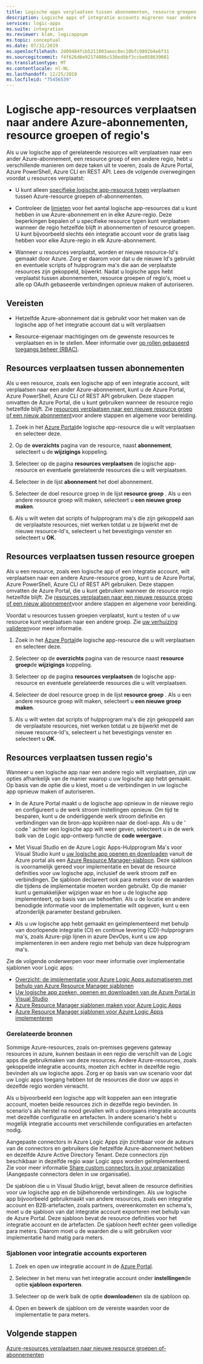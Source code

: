 ```yaml
---
title: Logische apps verplaatsen tussen abonnementen, resource groepen of regio's
description: Logische apps of integratie accounts migreren naar andere Azure-abonnementen, resource groepen of locaties (regio's)
services: logic-apps
ms.suite: integration
ms.reviewer: klam, logicappspm
ms.topic: conceptual
ms.date: 07/31/2019
ms.openlocfilehash: 2d09484fcb5211003aeec0ec10bfc9892b4e6f31
ms.sourcegitcommit: f4f626d6e92174086c530ed9bf3ccbe058639081
ms.translationtype: MT
ms.contentlocale: nl-NL
ms.lasthandoff: 12/25/2019
ms.locfileid: "75456539"
---
```

# <a name="move-logic-app-resources-to-other-azure-subscriptions-resource-groups-or-regions"></a>Logische app-resources verplaatsen naar andere Azure-abonnementen, resource groepen of regio's

Als u uw logische app of gerelateerde resources wilt verplaatsen naar een ander Azure-abonnement, een resource groep of een andere regio, hebt u verschillende manieren om deze taken uit te voeren, zoals de Azure Portal, Azure PowerShell, Azure CLI en REST API. Lees de volgende overwegingen voordat u resources verplaatst: 

* U kunt alleen [specifieke logische app-resource typen](../azure-resource-manager/management/move-support-resources.md#microsoftlogic) verplaatsen tussen Azure-resource groepen of-abonnementen.

* Controleer de [limieten](../logic-apps/logic-apps-limits-and-config.md) voor het aantal logische app-resources dat u kunt hebben in uw Azure-abonnement en in elke Azure-regio. Deze beperkingen bepalen of u specifieke resource typen kunt verplaatsen wanneer de regio hetzelfde blijft in abonnementen of resource groepen. U kunt bijvoorbeeld slechts één integratie account voor de gratis laag hebben voor elke Azure-regio in elk Azure-abonnement.

* Wanneer u resources verplaatst, worden er nieuwe resource-Id's gemaakt door Azure. Zorg er daarom voor dat u de nieuwe Id's gebruikt en eventuele scripts of hulpprogram ma's die aan de verplaatste resources zijn gekoppeld, bijwerkt. Nadat u logische apps hebt verplaatst tussen abonnementen, resource groepen of regio's, moet u alle op OAuth gebaseerde verbindingen opnieuw maken of autoriseren.

## <a name="prerequisites"></a>Vereisten

* Hetzelfde Azure-abonnement dat is gebruikt voor het maken van de logische app of het integratie account dat u wilt verplaatsen

* Resource-eigenaar machtigingen om de gewenste resources te verplaatsen en in te stellen. Meer informatie over [op rollen gebaseerd toegangs beheer (RBAC)](../role-based-access-control/built-in-roles.md#owner).

<a name="move-subscription"></a>

## <a name="move-resources-between-subscriptions"></a>Resources verplaatsen tussen abonnementen

Als u een resource, zoals een logische app of een integratie account, wilt verplaatsen naar een ander Azure-abonnement, kunt u de Azure Portal, Azure PowerShell, Azure CLI of REST API gebruiken. Deze stappen omvatten de Azure Portal, die u kunt gebruiken wanneer de resource regio hetzelfde blijft. Zie [resources verplaatsen naar een nieuwe resource groep of een nieuw abonnement](../azure-resource-manager/resource-group-move-resources.md)voor andere stappen en algemene voor bereiding.

1. Zoek in het [Azure Portal](https://portal.azure.com)de logische app-resource die u wilt verplaatsen en selecteer deze.

1. Op de **overzichts** pagina van de resource, naast **abonnement**, selecteert u de **wijzigings** koppeling.

1. Selecteer op de pagina **resources verplaatsen** de logische app-resource en eventuele gerelateerde resources die u wilt verplaatsen.

1. Selecteer in de lijst **abonnement** het doel abonnement.

1. Selecteer de doel resource groep in de lijst **resource groep** . Als u een andere resource groep wilt maken, selecteert u **een nieuwe groep maken**.

1. Als u wilt weten dat scripts of hulpprogram ma's die zijn gekoppeld aan de verplaatste resources, niet werken totdat u ze bijwerkt met de nieuwe resource-Id's, selecteert u het bevestigings venster en selecteert u **OK**.

<a name="move-resource-group"></a>

## <a name="move-resources-between-resource-groups"></a>Resources verplaatsen tussen resource groepen

Als u een resource, zoals een logische app of een integratie account, wilt verplaatsen naar een andere Azure-resource groep, kunt u de Azure Portal, Azure PowerShell, Azure CLI of REST API gebruiken. Deze stappen omvatten de Azure Portal, die u kunt gebruiken wanneer de resource regio hetzelfde blijft. Zie [resources verplaatsen naar een nieuwe resource groep of een nieuw abonnement](../azure-resource-manager/resource-group-move-resources.md)voor andere stappen en algemene voor bereiding.

Voordat u resources tussen groepen verplaatst, kunt u testen of u uw resource kunt verplaatsen naar een andere groep. Zie [uw verhuizing valideren](../azure-resource-manager/management/move-resource-group-and-subscription.md#validate-move)voor meer informatie.

1. Zoek in het [Azure Portal](https://portal.azure.com)de logische app-resource die u wilt verplaatsen en selecteer deze.

1. Selecteer op de **overzichts** pagina van de resource naast **resource groep**de **wijzigings** koppeling.

1. Selecteer op de pagina **resources verplaatsen** de logische app-resource en eventuele gerelateerde resources die u wilt verplaatsen.

1. Selecteer de doel resource groep in de lijst **resource groep** . Als u een andere resource groep wilt maken, selecteert u **een nieuwe groep maken**.

1. Als u wilt weten dat scripts of hulpprogram ma's die zijn gekoppeld aan de verplaatste resources, niet werken totdat u ze bijwerkt met de nieuwe resource-Id's, selecteert u het bevestigings venster en selecteert u **OK**.

<a name="move-location"></a>

## <a name="move-resources-between-regions"></a>Resources verplaatsen tussen regio's

Wanneer u een logische app naar een andere regio wilt verplaatsen, zijn uw opties afhankelijk van de manier waarop u uw logische app hebt gemaakt. Op basis van de optie die u kiest, moet u de verbindingen in uw logische app opnieuw maken of autoriseren.

* In de Azure Portal maakt u de logische app opnieuw in de nieuwe regio en configureert u de werk stroom instellingen opnieuw. Om tijd te besparen, kunt u de onderliggende werk stroom definitie en verbindingen van de bron-app kopiëren naar de doel-app. Als u de ' code ' achter een logische app wilt weer geven, selecteert u in de werk balk van de Logic app-ontwerp functie de **code weergave**.

* Met Visual Studio en de Azure Logic Apps-Hulpprogram Ma's voor Visual Studio kunt u [uw logische app openen en downloaden](../logic-apps/manage-logic-apps-with-visual-studio.md) vanuit de Azure portal als een [Azure Resource Manager-sjabloon](../logic-apps/logic-apps-azure-resource-manager-templates-overview.md). Deze sjabloon is voornamelijk gereed voor implementatie en bevat de resource definities voor uw logische app, inclusief de werk stroom zelf en verbindingen. De sjabloon declareert ook para meters voor de waarden die tijdens de implementatie moeten worden gebruikt. Op die manier kunt u gemakkelijker wijzigen waar en hoe u de logische app implementeert, op basis van uw behoeften. Als u de locatie en andere benodigde informatie voor de implementatie wilt opgeven, kunt u een afzonderlijk parameter bestand gebruiken.

* Als u uw logische app hebt gemaakt en geïmplementeerd met behulp van doorlopende integratie (CI) en continue levering (CD)-hulpprogram ma's, zoals Azure-pijp lijnen in azure DevOps, kunt u uw app implementeren in een andere regio met behulp van deze hulpprogram ma's.

Zie de volgende onderwerpen voor meer informatie over implementatie sjablonen voor Logic apps:

* [Overzicht: de implementatie voor Azure Logic Apps automatiseren met behulp van Azure Resource Manager sjablonen](../logic-apps/logic-apps-azure-resource-manager-templates-overview.md)
* [Uw logische app zoeken, openen en downloaden van de Azure Portal in Visual Studio](../logic-apps/manage-logic-apps-with-visual-studio.md)
* [Azure Resource Manager sjablonen maken voor Azure Logic Apps](../logic-apps/logic-apps-create-azure-resource-manager-templates.md)
* [Azure Resource Manager sjablonen voor Azure Logic Apps implementeren](../logic-apps/logic-apps-deploy-azure-resource-manager-templates.md)

### <a name="related-resources"></a>Gerelateerde bronnen

Sommige Azure-resources, zoals on-premises gegevens gateway resources in azure, kunnen bestaan in een regio die verschilt van de Logic apps die gebruikmaken van deze resources. Andere Azure-resources, zoals gekoppelde integratie accounts, moeten zich echter in dezelfde regio bevinden als uw logische apps. Zorg er op basis van uw scenario voor dat uw Logic apps toegang hebben tot de resources die door uw apps in dezelfde regio worden verwacht.

Als u bijvoorbeeld een logische app wilt koppelen aan een integratie account, moeten beide resources zich in dezelfde regio bevinden. In scenario's als herstel na nood gevallen wilt u doorgaans integratie accounts met dezelfde configuratie en artefacten. In andere scenario's hebt u mogelijk integratie accounts met verschillende configuraties en artefacten nodig.

Aangepaste connectors in Azure Logic Apps zijn zichtbaar voor de auteurs van de connectors en gebruikers die hetzelfde Azure-abonnement hebben en dezelfde Azure Active Directory Tenant. Deze connectors zijn beschikbaar in dezelfde regio waar Logic apps worden geïmplementeerd. Zie voor meer informatie [Share custom connectors in your organization](https://docs.microsoft.com/connectors/custom-connectors/share) (Aangepaste connectors delen in uw organisatie).

De sjabloon die u in Visual Studio krijgt, bevat alleen de resource definities voor uw logische app en de bijbehorende verbindingen. Als uw logische app bijvoorbeeld gebruikmaakt van andere resources, zoals een integratie account en B2B-artefacten, zoals partners, overeenkomsten en schema's, moet u de sjabloon van dat integratie account exporteren met behulp van de Azure Portal. Deze sjabloon bevat de resource definities voor het integratie account en de artefacten. De sjabloon heeft echter geen volledige para meters. Daarom moet u de waarden die u wilt gebruiken voor implementatie hand matig para meters.

### <a name="export-templates-for-integration-accounts"></a>Sjablonen voor integratie accounts exporteren

1. Zoek en open uw integratie account in de [Azure Portal](https://portal.azure.com).

1. Selecteer in het menu van het integratie account onder **instellingen**de optie **sjabloon exporteren**.

1. Selecteer op de werk balk de optie **downloaden**en sla de sjabloon op.

1. Open en bewerk de sjabloon om de vereiste waarden voor de implementatie te para meters.

## <a name="next-steps"></a>Volgende stappen

[Azure-resources verplaatsen naar nieuwe resource groepen of-abonnementen](../azure-resource-manager/resource-group-move-resources.md)